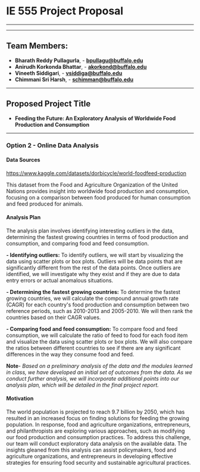 # IE 555 Project Proposal

--- 
---

## Team Members:  
- **Bharath Reddy Pullagurla**, - **bpullagu@buffalo.edu** 
- **Anirudh Korkonda Bhattar**, - **akorkond@buffalo.edu**
- **Vineeth Siddigari**, - **vsiddiga@buffalo.edu**
- **Chimmani Sri Harsh**, - **schimman@buffalo.edu**

---

## Proposed Project Title

- **Feeding the Future: An Exploratory Analysis of Worldwide Food Production and Consumption**

---
 
### Option 2 - Online Data Analysis
#### Data Sources
https://www.kaggle.com/datasets/dorbicycle/world-foodfeed-production

This dataset from the Food and Agriculture Organization of the United Nations provides insight into worldwide food production and consumption, focusing on a comparison between food produced for human consumption and feed produced for animals.


#### Analysis Plan
The analysis plan involves identifying interesting outliers in the data, determining the fastest growing countries in terms of food production and consumption, and comparing food and feed consumption.

**- Identifying outliers:**
To identify outliers, we will start by visualizing the data using scatter plots or box plots. Outliers will be data points that are significantly different from the rest of the data points. Once outliers are identified, we will investigate why they exist and if they are due to data entry errors or actual anomalous situations.

**- Determining the fastest growing countries:**
To determine the fastest growing countries, we will calculate the compound annual growth rate (CAGR) for each country's food production and consumption between two reference periods, such as 2010-2013 and 2005-2010. We will then rank the countries based on their CAGR values.

**- Comparing food and feed consumption:**
To compare food and feed consumption, we will calculate the ratio of feed to food for each food item and visualize the data using scatter plots or box plots. We will also compare the ratios between different countries to see if there are any significant differences in the way they consume food and feed.

**Note**- *Based on a preliminary analysis of the data and the modules learned in class, we have developed an initial set of outcomes from the data. As we conduct further analysis, we will incorporate additional points into our analysis plan, which will be detailed in the final project report.*

#### Motivation
The world population is projected to reach 9.7 billion by 2050, which has resulted in an increased focus on finding solutions for feeding the growing population. In response, food and agriculture organizations, entrepreneurs, and philanthropists are exploring various approaches, such as modifying our food production and consumption practices. To address this challenge, our team will conduct exploratory data analysis on the available data. The insights gleaned from this analysis can assist policymakers, food and agriculture organizations, and entrepreneurs in developing effective strategies for ensuring food security and sustainable agricultural practices.
